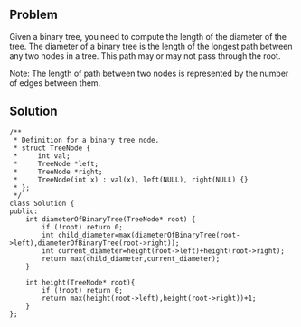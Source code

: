 Problem
---------
Given a binary tree, you need to compute the length of the diameter of the tree. The diameter of a binary tree is the length of the longest path between any two nodes in a tree. This path may or may not pass through the root.

Note: The length of path between two nodes is represented by the number of edges between them.

Solution
----------
```
/**
 * Definition for a binary tree node.
 * struct TreeNode {
 *     int val;
 *     TreeNode *left;
 *     TreeNode *right;
 *     TreeNode(int x) : val(x), left(NULL), right(NULL) {}
 * };
 */
class Solution {
public:
    int diameterOfBinaryTree(TreeNode* root) {
        if (!root) return 0;
        int child_diameter=max(diameterOfBinaryTree(root->left),diameterOfBinaryTree(root->right));
        int current_diameter=height(root->left)+height(root->right);
        return max(child_diameter,current_diameter);
    }
    
    int height(TreeNode* root){
        if (!root) return 0;
        return max(height(root->left),height(root->right))+1;
    }
};
```
